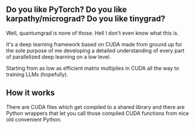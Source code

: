 ## Do you like PyTorch? Do you like karpathy/micrograd? Do you like tinygrad?
Well, quantumgrad is none of those. Hell I don't even know what this is.

It's a deep learning framework based on CUDA made from ground up for the sole purpose of me developing a detailed understanding of every part of parallelized deep learning on a low level.

Starting from as low as efficient matrix multiplies in CUDA all the way to training LLMs (hopefully).

## How it works
There are CUDA files which get compiled to a shared library and there are Python wrappers that let you call those compiled CUDA functions from nice old convenient Python.
